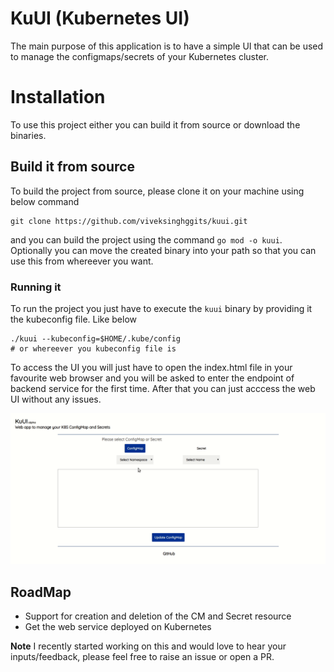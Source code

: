 # KuUI (Kubernetes UI)
The main purpose of this application is to have a simple UI that can be used to manage the configmaps/secrets of your Kubernetes cluster. 

# Installation

To use this project either you can build it from source or download the binaries.

## Build it from source

To build the project from source, please clone it on your machine using below command

```
git clone https://github.com/viveksinghggits/kuui.git
```

and you can build the project using the command `go mod -o kuui`. Optionally you can move the created binary
into your path so that you can use this from whereever you want.

### Running it

To run the project you just have to execute the `kuui` binary by providing it the kubeconfig file. Like below
```
./kuui --kubeconfig=$HOME/.kube/config
# or whereever you kubeconfig file is
```

To access the UI you will just have to open the index.html file in your favourite web browser  and you will be asked to enter the endpoint of backend service for the first time. After that you can
just acccess the web UI without any issues. 

![Demo](docs/cm-secret-final.gif)


## RoadMap

* Support for creation and deletion of the CM and Secret resource
* Get the web service deployed on Kubernetes

**Note**
I recently started working on this and would love to hear your inputs/feedback, please feel free to raise an issue 
or open a PR.